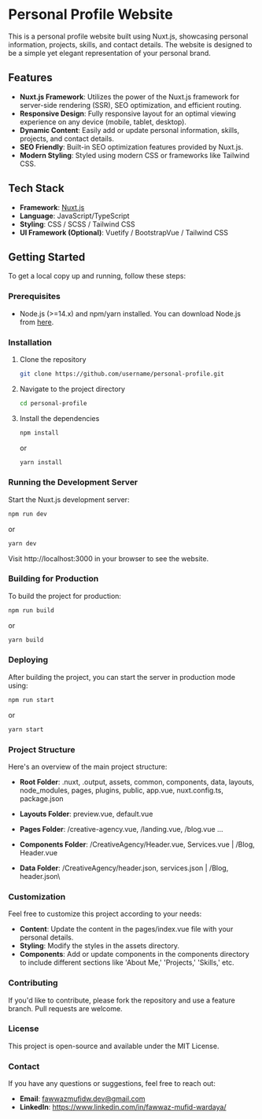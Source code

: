 # Personal Profile Website

This is a personal profile website built using Nuxt.js, showcasing personal information, projects, skills, and contact details. The website is designed to be a simple yet elegant representation of your personal brand.

## Features

- **Nuxt.js Framework**: Utilizes the power of the Nuxt.js framework for server-side rendering (SSR), SEO optimization, and efficient routing.
- **Responsive Design**: Fully responsive layout for an optimal viewing experience on any device (mobile, tablet, desktop).
- **Dynamic Content**: Easily add or update personal information, skills, projects, and contact details.
- **SEO Friendly**: Built-in SEO optimization features provided by Nuxt.js.
- **Modern Styling**: Styled using modern CSS or frameworks like Tailwind CSS.

## Tech Stack

- **Framework**: [Nuxt.js](https://nuxtjs.org/)
- **Language**: JavaScript/TypeScript
- **Styling**: CSS / SCSS / Tailwind CSS
- **UI Framework (Optional)**: Vuetify / BootstrapVue / Tailwind CSS

## Getting Started

To get a local copy up and running, follow these steps:

### Prerequisites

- Node.js (>=14.x) and npm/yarn installed. You can download Node.js from [here](https://nodejs.org/).

### Installation

1. Clone the repository
   ```bash
   git clone https://github.com/username/personal-profile.git
   ```
2. Navigate to the project directory
   ```bash
   cd personal-profile
   ```
3. Install the dependencies

   ```bash
   npm install
   ```

   or

   ```bash
   yarn install
   ```

### Running the Development Server

Start the Nuxt.js development server:

```bash
npm run dev
```

or

```bash
yarn dev
```

Visit http://localhost:3000 in your browser to see the website.

### Building for Production

To build the project for production:

```bash
npm run build
```

or

```bash
yarn build
```

### Deploying

After building the project, you can start the server in production mode using:

```bash
npm run start
```

or

```bash
yarn start
```

### Project Structure

Here's an overview of the main project structure:

- **Root Folder**: .nuxt, .output, assets, common, components, data, layouts, node_modules, pages, plugins, public, app.vue, nuxt.config.ts, package.json

- **Layouts Folder**: preview.vue, default.vue

- **Pages Folder**: /creative-agency.vue, /landing.vue, /blog.vue ...

- **Components Folder**: /CreativeAgency/Header.vue, Services.vue | /Blog, Header.vue

- **Data Folder**: /CreativeAgency/header.json, services.json | /Blog, header.json\

### Customization

Feel free to customize this project according to your needs:

- **Content**: Update the content in the pages/index.vue file with your personal details.
- **Styling**: Modify the styles in the assets directory.
- **Components**: Add or update components in the components directory to include different sections like 'About Me,' 'Projects,' 'Skills,' etc.

### Contributing

If you'd like to contribute, please fork the repository and use a feature branch. Pull requests are welcome.

### License

This project is open-source and available under the MIT License.

### Contact

If you have any questions or suggestions, feel free to reach out:

- **Email**: fawwazmufidw.dev@gmail.com
- **LinkedIn**: https://www.linkedin.com/in/fawwaz-mufid-wardaya/
